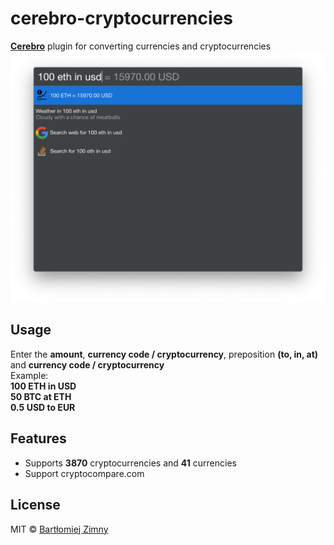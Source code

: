 # cerebro-cryptocurrencies

**[Cerebro](http://www.cerebroapp.com)** plugin for converting currencies and cryptocurrencies
![](screenshot.png)

## Usage

Enter the **amount**, **currency code / cryptocurrency**, preposition **(to, in, at)** and **currency code / cryptocurrency**  
Example:  
**100 ETH in USD**  
**50 BTC at ETH**  
**0.5 USD to EUR**  

## Features

* Supports **3870** cryptocurrencies and **41** currencies
* Support cryptocompare.com

## License

MIT © [Bartłomiej Zimny](http://raccoonsoftware.pl)
